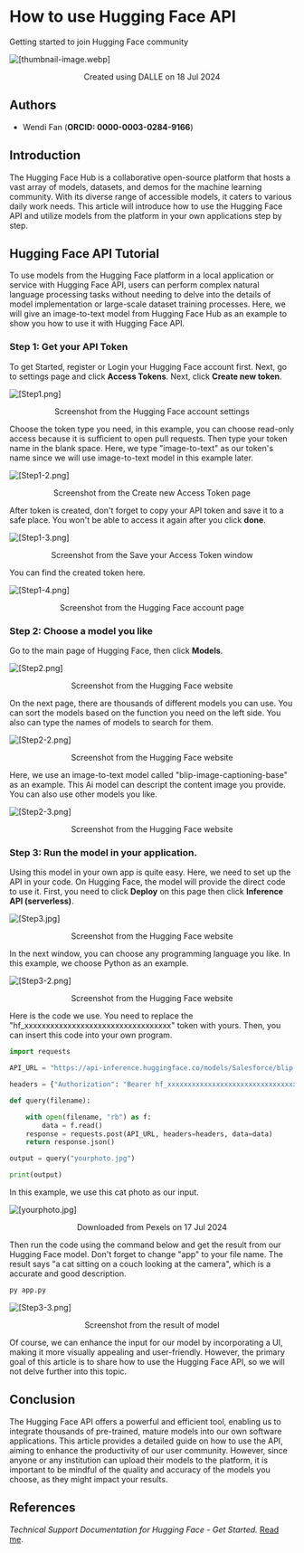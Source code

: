 # How to use Hugging Face API

Getting started to join Hugging Face community

![[thumbnail-image.webp]](../img/images-wendi/thumbnail-image.webp)
<div style="text-align: center;">Created using DALLE on 18 Jul 2024</div>

## Authors

- Wendi Fan (**ORCID: 0000-0003-0284-9166**)

## Introduction

The Hugging Face Hub is a collaborative open-source platform that hosts a vast array of models, datasets, and demos for the machine learning community. With its diverse range of accessible models, it caters to various daily work needs. This article will introduce how to use the Hugging Face API and utilize models from the platform in your own applications step by step.

## Hugging Face API Tutorial

To use models from the Hugging Face platform in a local application or service with Hugging Face API, users can perform complex natural language processing tasks without needing to delve into the details of model implementation or large-scale dataset training processes. Here, we will give an image-to-text model from Hugging Face Hub as an example to show you how to use it with Hugging Face API.

### Step 1: Get your API Token

To get Started, register or Login your Hugging Face account first. Next, go to settings page and click **Access Tokens**. Next, click **Create new token**.

![[Step1.png]](../img/images-wendi/Step1.png)
<div style="text-align: center;">Screenshot from the Hugging Face account settings</div>

Choose the token type you need, in this example, you can choose read-only access because it is sufficient to open pull requests. Then type your token name in the blank space. Here, we type "image-to-text" as our token's name since we will use image-to-text model in this example later.

![[Step1-2.png]](../img/images-wendi/Step1-2.png)
<div style="text-align: center;">Screenshot from the Create new Access Token page</div>

After token is created, don't forget to copy your API token and save it to a safe place. You won't be able to access it again after you click **done**.

![[Step1-3.png]](../img/images-wendi/Step1-3.png)
<div style="text-align: center;">Screenshot from the Save your Access Token window</div>

You can find the created token here.

![[Step1-4.png]](../img/images-wendi/Step1-4.png)
<div style="text-align: center;">Screenshot from the Hugging Face account page</div>

### Step 2: Choose a model you like

Go to the main page of Hugging Face, then click **Models**.

![[Step2.png]](../img/images-wendi/Step2.png)
<div style="text-align: center;">Screenshot from the Hugging Face website</div>

On the next page, there are thousands of different models you can use. You can sort the models based on the function you need on the left side. You also can type the names of models to search for them.

![[Step2-2.png]](../img/images-wendi/Step2-2.png)
<div style="text-align: center;">Screenshot from the Hugging Face website</div>

Here, we use an image-to-text model called "blip-image-captioning-base" as an example. This Ai model can descript the content image you provide. You can also use other models you like.

![[Step2-3.png]](../img/images-wendi/Step2-3.png)
<div style="text-align: center;">Screenshot from the Hugging Face website</div>

### Step 3: Run the model in your application.

Using this model in your own app is quite easy. Here, we need to set up the API in your code. On Hugging Face, the model will provide the direct code to use it. First, you need to click **Deploy** on this page then click **Inference API (serverless)**.

![[Step3.jpg]](../img/images-wendi/Step3.jpg)
<div style="text-align: center;">Screenshot from the Hugging Face website</div>

In the next window, you can choose any programming language you like. In this example, we choose Python as an example.

![[Step3-2.png]](../img/images-wendi/Step3-2.png)
<div style="text-align: center;">Screenshot from the Hugging Face website</div>

Here is the code we use. You need to replace the "hf_xxxxxxxxxxxxxxxxxxxxxxxxxxxxxxxxxx" token with yours. Then, you can insert this code into your own program.

```python 
import requests

API_URL = "https://api-inference.huggingface.co/models/Salesforce/blip-image-captioning-base"

headers = {"Authorization": "Bearer hf_xxxxxxxxxxxxxxxxxxxxxxxxxxxxxxxxxx"}

def query(filename):

    with open(filename, "rb") as f:
        data = f.read()
    response = requests.post(API_URL, headers=headers, data=data)
    return response.json()

output = query("yourphoto.jpg")

print(output)
```

In this example, we use this cat photo as our input.

![[yourphoto.jpg]](../img/images-wendi/yourphoto.jpg)
<div style="text-align: center;">Downloaded from Pexels on 17 Jul 2024</div>

Then run the code using the command below and get the result from our Hugging Face model. Don't forget to change "app" to your file name. The result says "a cat sitting on a couch looking at the camera", which is a accurate and good description.

```python 
py app.py
```

![[Step3-3.png]](../img/images-wendi/Step3-3.png)
<div style="text-align: center;">Screenshot from the result of model</div>

Of course, we can enhance the input for our model by incorporating a UI, making it more visually appealing and user-friendly. However, the primary goal of this article is to share how to use the Hugging Face API, so we will not delve further into this topic.

## Conclusion

The Hugging Face API offers a powerful and efficient tool, enabling us to integrate thousands of pre-trained, mature models into our own software applications. This article provides a detailed guide on how to use the API, aiming to enhance the productivity of our user community. However, since anyone or any institution can upload their models to the platform, it is important to be mindful of the quality and accuracy of the models you choose, as they might impact your results.

## References

*Technical Support Documentation for Hugging Face - Get Started.* [Read me](https://huggingface.co/docs/api-inference/en/quicktour#overview).